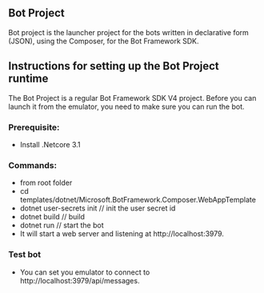 ## Bot Project
Bot project is the launcher project for the bots written in declarative form (JSON), using the Composer, for the Bot Framework SDK.

## Instructions for setting up the Bot Project runtime
The Bot Project is a regular Bot Framework SDK V4 project. Before you can launch it from the emulator, you need to make sure you can run the bot. 

### Prerequisite:
* Install .Netcore 3.1

### Commands:

* from root folder 
* cd templates/dotnet/Microsoft.BotFramework.Composer.WebAppTemplate
* dotnet user-secrets init // init the user secret id
* dotnet build // build
* dotnet run // start the bot
* It will start a web server and listening at http://localhost:3979.

### Test bot
* You can set you emulator to connect to http://localhost:3979/api/messages.

